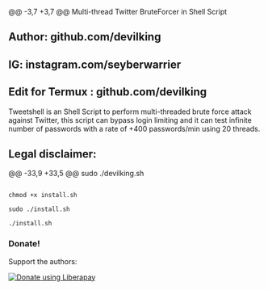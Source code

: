 @@ -3,7 +3,7 @@ Multi-thread Twitter BruteForcer in Shell Script

## Author: github.com/devilking

## IG: instagram.com/seyberwarrier

## Edit for Termux : github.com/devilking

Tweetshell is an Shell Script to perform multi-threaded brute force attack against Twitter, this script can bypass login limiting and it can test infinite number of passwords with a rate of +400 passwords/min using 20 threads.

## Legal disclaimer:

@@ -33,9 +33,5 @@ sudo ./devilking.sh

```

chmod +x install.sh

sudo ./install.sh

./install.sh

```

### Donate!

Support the authors:

<noscript><a href="https://liberapay.com/lostdevil/donate"><img alt="Donate using Liberapay" src="https://lostdevil.com/assets/widgets/donate.svg"></a></noscript>
